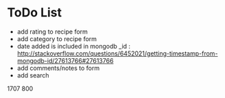 ToDo List
=========

+ add rating to recipe form
+ add category to recipe form
+ date added is included in mongodb _id : http://stackoverflow.com/questions/6452021/getting-timestamp-from-mongodb-id/27613766#27613766
+ add comments/notes to form
+ add search

1707 800
